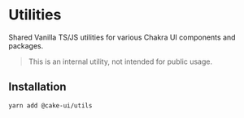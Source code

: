 # Utilities

Shared Vanilla TS/JS utilities for various Chakra UI components and packages.

> This is an internal utility, not intended for public usage.

## Installation

```sh
yarn add @cake-ui/utils
```

